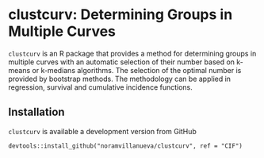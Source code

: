 # clustcurv: Determining Groups in Multiple Curves


```clustcurv``` is an R package that provides a method for determining groups in multiple 
curves with an automatic selection of their number based on k-means or
k-medians algorithms. The selection of the optimal number is provided by
bootstrap methods. The methodology can be applied in regression, survival and
cumulative incidence functions.



## Installation
```clustcurv``` is available a development version from GitHub


```
devtools::install_github("noramvillanueva/clustcurv", ref = "CIF")
```

